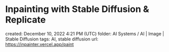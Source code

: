 # Inpainting with Stable Diffusion & Replicate

created: December 10, 2022 4:21 PM (UTC)
folder: AI Systems / AI | Image | Stable Diffusion
tags: AI, stable diffusion
url: https://inpainter.vercel.app/paint